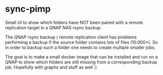 # sync-pimp
Small UI to show which folders have NOT been paired with a remote replication target in a QNAP NAS rsync backup. 

The QNAP rsync backup / remote replication client has problems performing a backup if the source folder contains lots of files (10.000+). So in order to backup such a folder one needs to create multiple smaller jobs. 

The goal is to make a small docker image that can be installed and run on a QNAP to show which folders are still missing from a corresponding backup job. Hopefully with graphs and stuff as well :)

